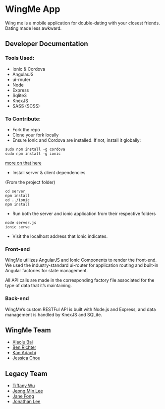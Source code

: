 # WingMe App

Wing me is a mobile application for double-dating with your closest friends. Dating made less awkward.

## Developer Documentation

### Tools Used:

* Ionic & Cordova
* AngularJS
* ui-router
* Node
* Express
* Sqlite3
* KnexJS
* SASS (SCSS)

### To Contribute:

* Fork the repo
* Clone your fork locally
* Ensure Ionic and Cordova are installed. If not, install it globally:

```
sudo npm install -g cordova
sudo npm install -g ionic
```

[more on that here](http://ionicframework.com/docs/guide/installation.html)

* Install server & client dependencies

(From the project folder)

```
cd server
npm install
cd ../ionic
npm install
```

* Run both the server and ionic application from their respective folders

```
node server.js
ionic serve
```

* Visit the localhost address that Ionic indicates.

### Front-end

WingMe utilizes AngularJS and Ionic Components to render the front-end. We used the industry-standard ui-router for application routing and built-in Angular factories for state management.

All API calls are made in the corresponding factory file associated for the type of data that it’s maintaining.

### Back-end

WingMe’s custom RESTFul API is built with Node.js and Express, and data management is handled by KnexJS and SQLite.

## WingMe Team

* [Xiaolu Bai](https://github.com/lbai001)
* [Ben Richter](https://github.com/bjr22)
* [Kan Adachi](https://github.com/obber)
* [Jessica Chou](https://github.com/j4chou)

## Legacy Team
* [Tiffany Wu](https://github.com/tiffanymwu)
* [Jeong Min Lee](https://github.com/jacklee0223)
* [Jane Fong](https://github.com/janeefongg)
* [Jonathan Lee](https://github.com/jwing28)
